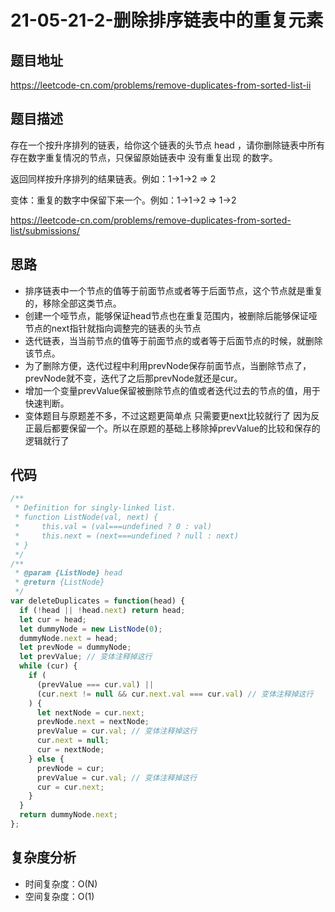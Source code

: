 # 21-05-21-2-删除排序链表中的重复元素

## 题目地址
<https://leetcode-cn.com/problems/remove-duplicates-from-sorted-list-ii>

## 题目描述
存在一个按升序排列的链表，给你这个链表的头节点 head ，请你删除链表中所有存在数字重复情况的节点，只保留原始链表中 没有重复出现 的数字。

返回同样按升序排列的结果链表。例如：1->1->2 => 2

变体：重复的数字中保留下来一个。例如：1->1->2 => 1->2

<https://leetcode-cn.com/problems/remove-duplicates-from-sorted-list/submissions/>
## 思路
+ 排序链表中一个节点的值等于前面节点或者等于后面节点，这个节点就是重复的，移除全部这类节点。
+ 创建一个哑节点，能够保证head节点也在重复范围内，被删除后能够保证哑节点的next指针就指向调整完的链表的头节点
+ 迭代链表，当当前节点的值等于前面节点的或者等于后面节点的时候，就删除该节点。
+ 为了删除方便，迭代过程中利用prevNode保存前面节点，当删除节点了，prevNode就不变，迭代了之后那prevNode就还是cur。
+ 增加一个变量prevValue保留被删除节点的值或者迭代过去的节点的值，用于快速判断。
+ 变体题目与原题差不多，不过这题更简单点 只需要更next比较就行了 因为反正最后都要保留一个。所以在原题的基础上移除掉prevValue的比较和保存的逻辑就行了

## 代码
``` javascript
/**
 * Definition for singly-linked list.
 * function ListNode(val, next) {
 *     this.val = (val===undefined ? 0 : val)
 *     this.next = (next===undefined ? null : next)
 * }
 */
/**
 * @param {ListNode} head
 * @return {ListNode}
 */
var deleteDuplicates = function(head) {
  if (!head || !head.next) return head;
  let cur = head;
  let dummyNode = new ListNode(0);
  dummyNode.next = head;
  let prevNode = dummyNode;
  let prevValue; // 变体注释掉这行
  while (cur) {
    if (
      (prevValue === cur.val) ||
      (cur.next != null && cur.next.val === cur.val) // 变体注释掉这行
    ) {
      let nextNode = cur.next;
      prevNode.next = nextNode;
      prevValue = cur.val; // 变体注释掉这行
      cur.next = null;
      cur = nextNode;
    } else {
      prevNode = cur;
      prevValue = cur.val; // 变体注释掉这行
      cur = cur.next;
    }
  }
  return dummyNode.next;
};

```

## 复杂度分析

+ 时间复杂度：O(N)
+ 空间复杂度：O(1)
